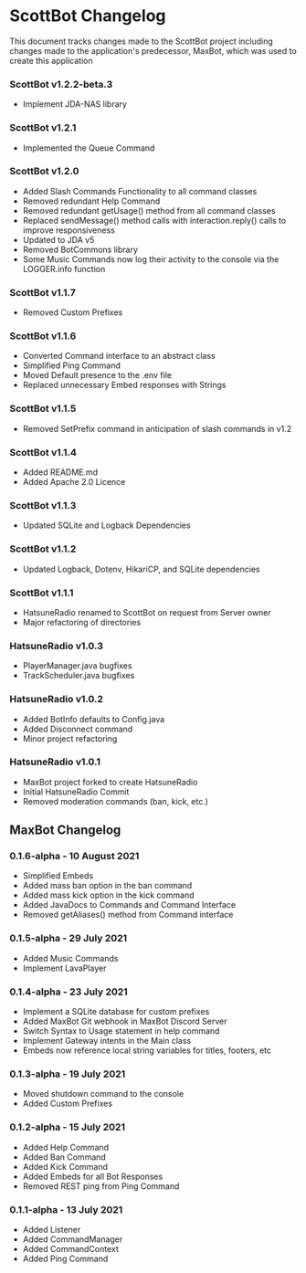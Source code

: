 # ScottBot Changelog
This document tracks changes made to the ScottBot project including changes made to 
the application's predecessor, MaxBot, which was used to create this application

### ScottBot v1.2.2-beta.3
- Implement JDA-NAS library

### ScottBot v1.2.1
- Implemented the Queue Command

### ScottBot v1.2.0
- Added Slash Commands Functionality to all command classes
- Removed redundant Help Command
- Removed redundant getUsage() method from all command classes
- Replaced sendMessage() method calls with interaction.reply() calls to improve responsiveness
- Updated to JDA v5
- Removed BotCommons library
- Some Music Commands now log their activity to the console via the LOGGER.info function

### ScottBot v1.1.7
- Removed Custom Prefixes

### ScottBot v1.1.6
- Converted Command interface to an abstract class
- Simplified Ping Command
- Moved Default presence to the .env file
- Replaced unnecessary Embed responses with Strings

### ScottBot v1.1.5
- Removed SetPrefix command in anticipation of slash commands in v1.2

### ScottBot v1.1.4
- Added README.md
- Added Apache 2.0 Licence

### ScottBot v1.1.3
- Updated SQLite and Logback Dependencies

### ScottBot v1.1.2
- Updated Logback, Dotenv, HikariCP, and SQLite dependencies

### ScottBot v1.1.1
- HatsuneRadio renamed to ScottBot on request from Server owner
- Major refactoring of directories

### HatsuneRadio v1.0.3
- PlayerManager.java bugfixes
- TrackScheduler.java bugfixes

### HatsuneRadio v1.0.2
- Added BotInfo defaults to Config.java
- Added Disconnect command
- Minor project refactoring

### HatsuneRadio v1.0.1
- MaxBot project forked to create HatsuneRadio
- Initial HatsuneRadio Commit
- Removed moderation commands (ban, kick, etc.)

## MaxBot Changelog

### 0.1.6-alpha - 10 August 2021
- Simplified Embeds
- Added mass ban option in the ban command
- Added mass kick option in the kick command
- Added JavaDocs to Commands and Command Interface
- Removed getAliases() method from Command interface

### 0.1.5-alpha - 29 July 2021
- Added Music Commands
- Implement LavaPlayer

### 0.1.4-alpha - 23 July 2021
- Implement a SQLite database for custom prefixes
- Added MaxBot Git webhook in MaxBot Discord Server
- Switch Syntax to Usage statement in help command
- Implement Gateway intents in the Main class
- Embeds now reference local string variables for titles, footers, etc

### 0.1.3-alpha - 19 July 2021
- Moved shutdown command to the console
- Added Custom Prefixes


### 0.1.2-alpha - 15 July 2021
- Added Help Command
- Added Ban Command
- Added Kick Command
- Added Embeds for all Bot Responses
- Removed REST ping from Ping Command

### 0.1.1-alpha - 13 July 2021
- Added Listener
- Added CommandManager
- Added CommandContext
- Added Ping Command
